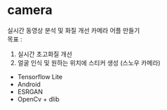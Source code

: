 # camera
실시간 동영상 분석 및 화질 개선 카메라 어플 만들기     
목표 :           
1. 실시간 초고화질 개선      
2. 얼굴 인식 및 원하는 위치에 스티커 생성 (스노우 카메라)


* Tensorflow Lite
* Android
* ESRGAN
* OpenCv + dlib

